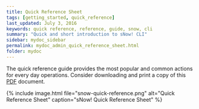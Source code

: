 ```yaml
---
title: Quick Reference Sheet
tags: [getting_started, quick_reference]
last_updated: July 3, 2016
keywords: quick reference, reference, guide, snow, cli
summary: "Quick and short introduction to sNow! CLI"
sidebar: mydoc_sidebar
permalink: mydoc_admin_quick_reference_sheet.html
folder: mydoc
---
```


<div class="alert alert-success" role="alert"><i class="fa fa-download fa-lg"></i> The quick reference guide provides the most popular and common actions for every day operations. Consider downloading and print a copy of this <a href="images/snow-quick-reference.pdf">PDF</a> document.</div>

{% include image.html file="snow-quick-reference.png" alt="Quick Reference Sheet" caption="sNow! Quick Reference Sheet" %}
